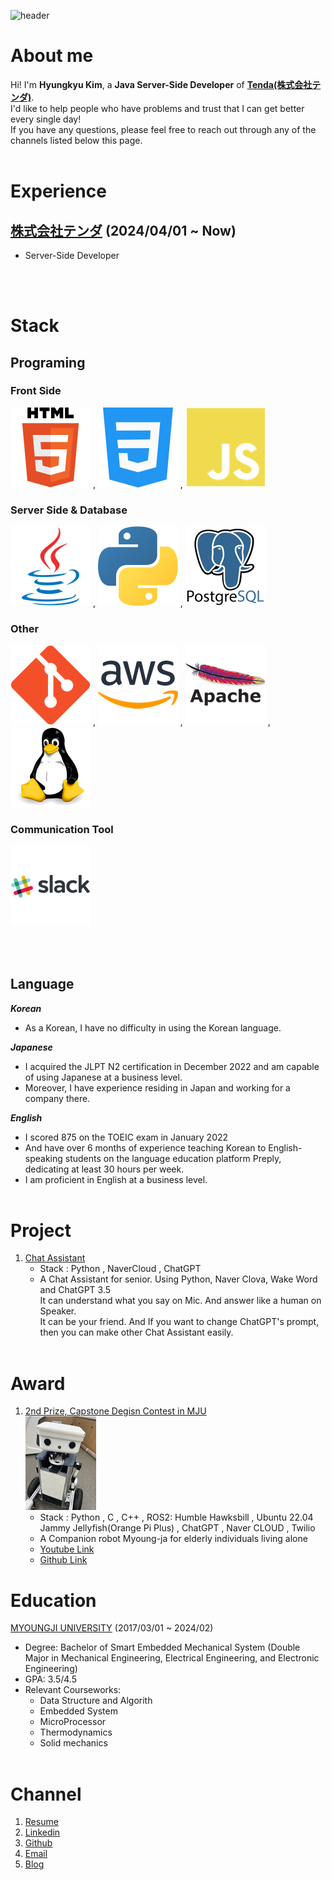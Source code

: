 ![header](https://capsule-render.vercel.app/api?type=waving&color=auto&height=200&text=初めまして！)

# About me

Hi! I'm <b>Hyungkyu Kim</b>, a <b>Java Server-Side Developer</b> of <b>[Tenda(株式会社テンダ)](https://www.tenda.co.jp/)</b>.  
I'd like to help people who have problems and trust that I can get better every single day!     
If you have any questions, please feel free to reach out through any of the channels listed below this page. 
<br></br>

# Experience

## [株式会社テンダ](https://www.tenda.co.jp/) (2024/04/01 ~ Now)
- Server-Side Developer

<br></br>

# Stack
## Programing
### Front Side
<img src="./img/html.png"> , <img src="./img/css.png"> , <img src="./img/javascript.png"> 

### Server Side & Database
<img src="./img/java.png"> , <img src="./img/python.png"> , <img src="./img/postgresql.png">

### Other 
<img src="./img/git.png"> , <img src="./img/aws.png"> , <img src="./img/apache.png"> , <img src="./img/linux.png">

### Communication Tool
<img src="./img/slack.png">

<br></br>

## Language
***Korean*** 
- As a Korean, I have no difficulty in using the Korean language.

***Japanese*** 
- I acquired the JLPT N2 certification in December 2022 and am capable of using Japanese at a business level. 
- Moreover, I have experience residing in Japan and working for a company there.

***English***
- I scored 875 on the TOEIC exam in January 2022 
- And have over 6 months of experience teaching Korean to English-speaking students on the language education platform Preply, dedicating at least 30 hours per week. 
- I am proficient in English at a business level.
<br></br>

# Project
1. [Chat Assistant](https://github.com/HyungkyuKimDev/Chat_Assistant)
    - Stack : Python , NaverCloud , ChatGPT
    - A Chat Assistant for senior. Using Python, Naver Clova, Wake Word and ChatGPT 3.5   
    It can understand what you say on Mic. And answer like a human on Speaker.    
    It can be your friend. And If you want to change ChatGPT's prompt, then you can make other Chat Assistant easily.
<br></br>


# Award
1. [2nd Prize, Capstone Degisn Contest in MJU](https://www.mju.ac.kr/eciems/index.do)    
    <img src="./img/robot_mj.jpg">
    - Stack : Python , C , C++ , ROS2: Humble Hawksbill , Ubuntu 22.04 Jammy Jellyfish(Orange Pi Plus) , ChatGPT , Naver CLOUD , Twilio      
    - A Companion robot Myoung-ja for elderly individuals living alone   
    - [Youtube Link](https://youtu.be/FfN0cjAcmhg)
    - [Github Link](https://github.com/MJU-Capstone-PetRobot/mjbot_2023)

# Education
[MYOUNGJI UNIVERSITY](https://www.mju.ac.kr/mjukr/index.do) (2017/03/01 ~ 2024/02)
- Degree: Bachelor of Smart Embedded Mechanical System (Double Major in Mechanical Engineering, Electrical Engineering, and Electronic Engineering)   
- GPA: 3.5/4.5
- Relevant Courseworks:
    - Data Structure and Algorith
    - Embedded System
    - MicroProcessor
    - Thermodynamics
    - Solid mechanics
<br></br>


# Channel

1. [Resume](https://hyungkyukimdev.github.io/)   
2. [Linkedin](https://www.linkedin.com/in/hyung-gyu-kim-202b991b8/)
3. [Github](github.com/HyungkyuKimDev)  
4. [Email](hyungkyukim.dev@gmail.com)
5. [Blog](https://honoluulu-life.tistory.com/)


